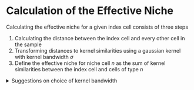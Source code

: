 # Calculation of the Effective Niche
Calculating the effective niche for a given index cell consists of three steps

1. Calculating the distance between the index cell and every other cell in the sample
2. Transforming distances to kernel similarities using a gaussian kernel with kernel bandwidth $\sigma$
3. Define the effective niche for niche cell $n$ as the sum of kernel similarities between the index cell and cells of type $n$




<details>
  <summary>Suggestions on choice of kernel bandwidth</summary>
  
  # Choice of sigma/kernel bandwidth
Choosing a reasonable sigma vector is critical to generating robust and interpretable results.Sigma essentially determines what range of neighboring spots contribute towards the effective niche. Small values of sigma ensure that only close neighboring spots are considered while large values of sigma result in effective niches that are smooth across large regions of the tissue.\
To see what this looks like, I will generate a grid of values and show what spots contribute to the effective niche of the middle spot. The size of the spot corresponds to its relative importance. 

```{r}
#generate coordiantes
coord = expand.grid(c(1:20),c(1:20))
colnames(coord) = c('x','y')
#get distance matrix
D = as.matrix(dist(coord,method = 'euclidean',diag = T))
#extract center distances
D = D[190,]
coord = data.frame(coord,D)
```
We first see what happens if the kernel bandwidth is very small. We see that the only spot that contributes to the effective niche is the middle spot itself. This may be appropriate if the spot can contain many cells like in Visium data.

```{r}
#input your own sigma value
sigma = 0.001
coord_sigma_small = coord
coord_sigma_small$D = exp(-coord_sigma_small$D^2/sigma^2)
coord_sigma_small$D[coord_sigma_small$D<0.05] = 0
library(ggplot2)
ggplot(coord_sigma_small,aes(x,y,size=ifelse(D==0, NA, D)))+geom_point()+ theme(legend.position="none")
```
We now see what happens if the kernel bandwidth is equivalent to the distance between neighboring spots. We see that neighboring spots now also contribute to the effective niche. This value may be appropriate if we believe that niche patterns only depend on the closest neighbors of a spot. 

```{r}
#input your own sigma value
sigma = 1
coord_sigma_small = coord
coord_sigma_small$D = exp(-coord_sigma_small$D^2/sigma^2)
coord_sigma_small$D[coord_sigma_small$D<0.05] = 0
library(ggplot2)
ggplot(coord_sigma_small,aes(x,y,size=ifelse(D==0, NA, D)))+geom_point()+ theme(legend.position="none")
```

We now see what happens if the kernel bandwidth is large, say 1/4th of the length of the tissue. Many spots now contribute to the effective niche. Additionally,it looks as though there is nearly equal contribution for many cells near the center. This value may be appropriate if we believe that niche patterns only depend on tissue level patterns in niche.


```{r}
#input your own sigma value
sigma = 5
coord_sigma_small = coord
coord_sigma_small$D = exp(-coord_sigma_small$D^2/sigma^2)
coord_sigma_small$D[coord_sigma_small$D<0.05] = 0
library(ggplot2)
ggplot(coord_sigma_small,aes(x,y,size=ifelse(D==0, NA, D)))+geom_point()+ theme(legend.position="none")
```


Clearly the choice of sigma can affect what niche patterns you will find. For spot data which can contain many cells like Visium, we recommend using a sigma vector that contains a small value, a value equal to the distance between neighboring spots, and a value somewhat larger, say 2-3 times the distance between neighboring spots.
</details>
